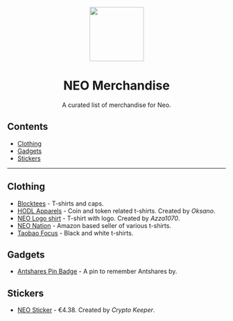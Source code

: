<p align="center">
  <img 
    src="http://res.cloudinary.com/vidsy/image/upload/v1503160820/CoZ_Icon_DARKBLUE_200x178px_oq0gxm.png" 
    width="125px"
  >
</p>

<h1 align="center">NEO Merchandise</h1>

<p align="center">
  A curated list of merchandise for Neo.
</p>

## Contents

- [Clothing](#clothing)
- [Gadgets](#gadgets)
- [Stickers](#stickers)

<!--
When listing a product, stick to the following guidelines:
* For layout help (markup), check out this link: https://github.com/adam-p/markdown-here/wiki/Markdown-Cheatsheet.
* When adding a product or category, please make sure to keep the list in that category in alphabetical order!
-->

---

## Clothing

- [Blocktees](https://www.blocktees.store/collections/neo-smart-collection) - T-shirts and caps.
- [HODL Apparels](https://www.redbubble.com/people/hecadothbelial?ref=artist_title_name) - Coin and token related t-shirts. Created by *Oksano*.
- [NEO Logo shirt](https://www.amazon.com/dp/B074Y6W1S1?th=1) - T-shirt with logo. Created by *Azza1070*.
- [NEO Nation](https://www.amazon.com/s/ref=w_bl_sl_s_ap_web_7141123011?ie=UTF8&node=7141123011&field-brandtextbin=NEO%20Nation) - Amazon based seller of various t-shirts.
- [Taobao Focus](https://shop.tbfocus.com/item.php?id=555009655617#3586596243203) - Black and white t-shirts.


<!--
<p align="center">
  <i>Currently empty, check back later!</i>
</p>
-->

## Gadgets

- [Antshares Pin Badge](http://www.moderndayminer.com/product/antshares-pin-badge/) - A pin to remember Antshares by.

## Stickers

- [NEO Sticker](https://www.redbubble.com/people/with-care/works/27126848-neo?grid_pos=2&p=sticker&rbs=3fd9cbb7-0d6a-4a49-9ae5-a4943ccfcf7d&ref=shop_grid) - €4.38. Created by *Crypto Keeper*.
